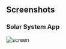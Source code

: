
## Screenshots

### Solar System App
![screen](https://github.com/egor2810/Coverflow/assets/47031969/05a137ab-22e7-431a-af0a-54cdee09e360)
